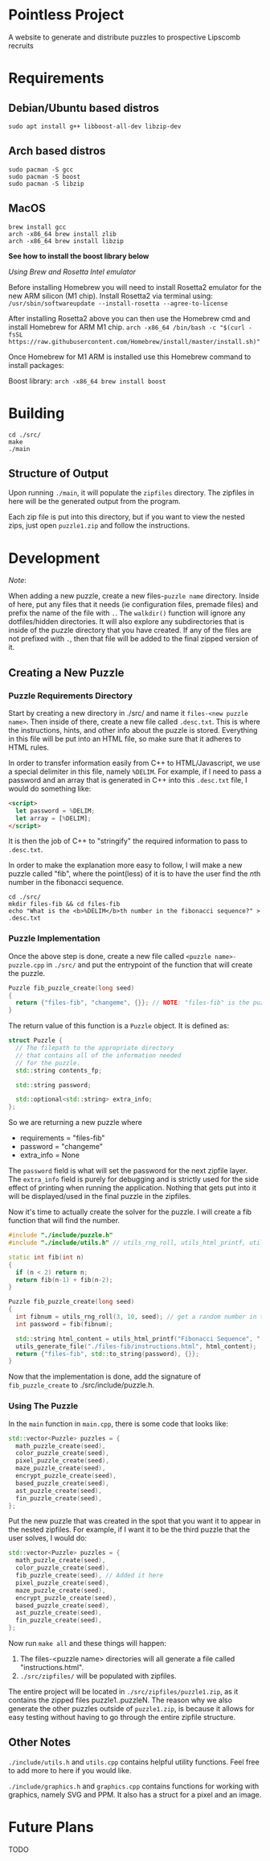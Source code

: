 # Pointless Project
A website to generate and distribute puzzles to prospective Lipscomb recruits

# Requirements

## Debian/Ubuntu based distros

```
sudo apt install g++ libboost-all-dev libzip-dev
```

## Arch based distros

```
sudo pacman -S gcc
sudo pacman -S boost
sudo pacman -S libzip
```

## MacOS

```
brew install gcc
arch -x86_64 brew install zlib
arch -x86_64 brew install libzip
```

**See how to install the boost library below**

*Using Brew and Rosetta Intel emulator*

Before installing Homebrew you will need to install Rosetta2 emulator for the new ARM silicon (M1 chip). Install Rosetta2 via terminal using:
`/usr/sbin/softwareupdate --install-rosetta --agree-to-license`

After installing Rosetta2 above you can then use the Homebrew cmd and install Homebrew for ARM M1 chip.
`arch -x86_64 /bin/bash -c "$(curl -fsSL https://raw.githubusercontent.com/Homebrew/install/master/install.sh)"`

Once Homebrew for M1 ARM is installed use this Homebrew command to install packages:

Boost library:
`arch -x86_64 brew install boost`

# Building
```
cd ./src/
make
./main
```

## Structure of Output

Upon running `./main`, it will populate the `zipfiles` directory.
The zipfiles in here will be the generated output from the program.

Each zip file is put into this directory, but if you want to view
the nested zips, just open `puzzle1.zip` and follow the instructions.

# Development

*Note*:

When adding a new puzzle, create a new files-`puzzle name` directory. Inside of here,
put any files that it needs (ie configuration files, premade files) and prefix
the name of the file with `.`. The `walkdir()` function will ignore any
dotfiles/hidden directories. It will also explore any subdirectories that is inside
of the puzzle directory that you have created. If any of the files are not prefixed with `.`,
then that file will be added to the final zipped version of it.

## Creating a New Puzzle

### Puzzle Requirements Directory

Start by creating a new directory in ./src/ and name it `files-<new puzzle name>`. Then inside of there,
create a new file called `.desc.txt`. This is where the instructions, hints, and other info about the puzzle is stored.
Everything in this file will be put into an HTML file, so make sure that it adheres to HTML rules.

In order to transfer information easily from C++ to HTML/Javascript, we use a special delimiter in this file, namely `%DELIM`.
For example, if I need to pass a password and an array that is generated in C++ into this `.desc.txt` file, I would do something like:

```html
<script>
  let password = %DELIM;
  let array = [%DELIM];
</script>
```

It is then the job of C++ to "stringify" the required information to pass to `.desc.txt`.

In order to make the explanation more easy to follow, I will make a new puzzle called "fib", where the point(less) of it is to
have the user find the *n*th number in the fibonacci sequence.

```
cd ./src/
mkdir files-fib && cd files-fib
echo "What is the <b>%DELIM</b>th number in the fibonacci sequence?" > .desc.txt
```

### Puzzle Implementation

Once the above step is done, create a new file called `<puzzle name>-puzzle.cpp` in `./src/` and put the entrypoint of the
function that will create the puzzle.

```cpp
Puzzle fib_puzzle_create(long seed)
{
  return {"files-fib", "changeme", {}}; // NOTE: "files-fib" is the puzzle requirements directory from the previous step.
}
```

The return value of this function is a `Puzzle` object. It is defined as:

```cpp
struct Puzzle {
  // The filepath to the appropriate directory
  // that contains all of the information needed
  // for the puzzle.
  std::string contents_fp;

  std::string password;

  std::optional<std::string> extra_info;
};
```

So we are returning a new puzzle where
- requirements = "files-fib"
- password = "changeme"
- extra_info = None

The `password` field is what will set the password for the next zipfile layer. The `extra_info` field is purely for debugging
and is strictly used for the side effect of printing when running the application. Nothing that gets put into it will be
displayed/used in the final puzzle in the zipfiles.

Now it's time to actually create the solver for the puzzle. I will create a fib function that will find the number.

```cpp
#include "./include/puzzle.h"
#include "./include/utils.h" // utils_rng_roll, utils_html_printf, utils_generate_file

static int fib(int n)
{
  if (n < 2) return n;
  return fib(n-1) + fib(n-2);
}

Puzzle fib_puzzle_create(long seed)
{
  int fibnum = utils_rng_roll(3, 10, seed); // get a random number in the range 3..=10.
  int password = fib(fibnum);

  std::string html_content = utils_html_printf("Fibonacci Sequence", "./files-fib/.desc.txt", {std::to_string(fibnum)});
  utils_generate_file("./files-fib/instructions.html", html_content);
  return {"files-fib", std::to_string(password), {}};
}
```

Now that the implementation is done, add the signature of `fib_puzzle_create` to ./src/include/puzzle.h.

### Using The Puzzle

In the `main` function in `main.cpp`, there is some code that looks like:

```cpp
std::vector<Puzzle> puzzles = {
  math_puzzle_create(seed),
  color_puzzle_create(seed),
  pixel_puzzle_create(seed),
  maze_puzzle_create(seed),
  encrypt_puzzle_create(seed),
  based_puzzle_create(seed),
  ast_puzzle_create(seed),
  fin_puzzle_create(seed),
};
```

Put the new puzzle that was created in the spot that you want it to appear in the nested zipfiles.
For example, if I want it to be the third puzzle that the user solves, I would do:

```cpp
std::vector<Puzzle> puzzles = {
  math_puzzle_create(seed),
  color_puzzle_create(seed),
  fib_puzzle_create(seed), // Added it here
  pixel_puzzle_create(seed),
  maze_puzzle_create(seed),
  encrypt_puzzle_create(seed),
  based_puzzle_create(seed),
  ast_puzzle_create(seed),
  fin_puzzle_create(seed),
};
```

Now run `make all` and these things will happen:
1. The files-\<puzzle name\> directories will all generate a file called "instructions.html".
2. `./src/zipfiles/` will be populated with zipfiles.

The entire project will be located in `./src/zipfiles/puzzle1.zip`, as it contains the zipped files puzzle1..puzzleN.
The reason why we also generate the other puzzles outside of `puzzle1.zip`, is because it allows for easy testing
without having to go through the entire zipfile structure.

## Other Notes

`./include/utils.h` and `utils.cpp` contains helpful utility functions. Feel free to add more to here if you would like.

`./include/graphics.h` and `graphics.cpp` contains functions for working with graphics, namely SVG and PPM. It also has a
struct for a pixel and an image.

# Future Plans

TODO


